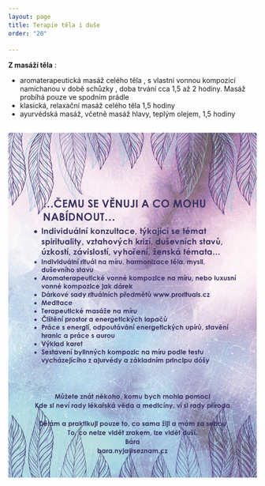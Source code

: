 ```yaml
---
layout: page
title: Terapie těla i duše
order: "20"

---
```

**Z masáží těla** : 

* aromaterapeutická masáž celého těla , s vlastní vonnou kompozicí namíchanou v době schůzky , doba trvání cca 1,5 až 2 hodiny. Masáž probíhá pouze ve spodním prádle
* klasická, relaxační masáž celého těla 1,5 hodiny
* ayurvédská masáž, včetně masáž hlavy, teplým olejem, 1,5 hodiny

![](/uploads/cemu-se-venuji-a-co-mohu-nabidnout-page0001.jpg)